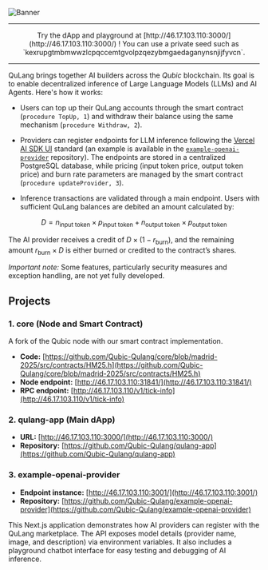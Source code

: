 ![Banner](./qulang-banner-rounded.png)

---

<div align="center">
  Try the dApp and playground at [http://46.17.103.110:3000/](http://46.17.103.110:3000/) !  
  You can use a private seed such as `kexrupgtmbmwwzlcpqccemtgvolpzqezybmgaedaganynsnjijfyvcn`.
</div>

---

QuLang brings together AI builders across the _Qubic_ blockchain. Its goal is to enable decentralized inference of Large Language Models (LLMs) and AI Agents. Here's how it works:

- Users can top up their QuLang accounts through the smart contract (`procedure TopUp, 1`) and withdraw their balance using the same mechanism (`procedure Withdraw, 2`).

- Providers can register endpoints for LLM inference following the [Vercel AI SDK UI](https://sdk.vercel.ai/docs/ai-sdk-ui/overview) standard (an example is available in the [`example-openai-provider`](https://github.com/Qubic-Qulang/example-openai-provider) repository). The endpoints are stored in a centralized PostgreSQL database, while pricing (input token price, output token price) and burn rate parameters are managed by the smart contract (`procedure updateProvider, 3`).

- Inference transactions are validated through a main endpoint. Users with sufficient QuLang balances are debited an amount calculated by:

$$ D = n_{\text{input token}} \times p_{\text{input token}} + n_{\text{output token}} \times p_{\text{output token}} $$

The AI provider receives a credit of $D \times (1 - r_{\text{burn}})$, and the remaining amount $r_{\text{burn}} \times D$ is either burned or credited to the contract’s shares.

*Important note:* Some features, particularly security measures and exception handling, are not yet fully developed.

## Projects

### 1. core (Node and Smart Contract)

A fork of the Qubic node with our smart contract implementation.  
- **Code:** [https://github.com/Qubic-Qulang/core/blob/madrid-2025/src/contracts/HM25.h](https://github.com/Qubic-Qulang/core/blob/madrid-2025/src/contracts/HM25.h)  
- **Node endpoint:** [http://46.17.103.110:31841/](http://46.17.103.110:31841/)  
- **RPC endpoint:** [http://46.17.103.110/v1/tick-info](http://46.17.103.110/v1/tick-info)

### 2. qulang-app (Main dApp)

- **URL:** [http://46.17.103.110:3000/](http://46.17.103.110:3000/)  
- **Repository:** [https://github.com/Qubic-Qulang/qulang-app](https://github.com/Qubic-Qulang/qulang-app)

### 3. example-openai-provider

- **Endpoint instance:** [http://46.17.103.110:3001/](http://46.17.103.110:3001/)  
- **Repository:** [https://github.com/Qubic-Qulang/example-openai-provider](https://github.com/Qubic-Qulang/example-openai-provider)

This Next.js application demonstrates how AI providers can register with the QuLang marketplace. The API exposes model details (provider name, image, and description) via environment variables. It also includes a playground chatbot interface for easy testing and debugging of AI inference.
